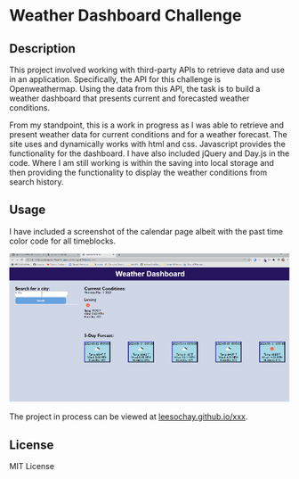 # Weather Dashboard Challenge

## Description

This project involved working with third-party APIs to retrieve data and use in an application. Specifically, the API for this challenge is Openweathermap. Using the data from this API, the task is to build a weather
dashboard that presents current and forecasted weather conditions.

From my standpoint, this is a work in progress as I was able to retrieve and present weather data for current conditions and for a weather forecast. The site uses and dynamically works with html and css. Javascript
provides the functionality for the dashboard. I have also included jQuery and Day.js in the code. Where I am still working is within the saving into local storage and then providing the functionality to display the
weather conditions from search history.

## Usage

I have included a screenshot of the calendar page albeit with the past time color code for all timeblocks.

![Lee Sochay Weather Dashboard Challenge screenshot](assets/weather-dashboard-screenshot.png)

The project in process can be viewed at [leesochay.github.io/xxx](https://leesochay.github.io/weather-dashboard-challenge/).

## License

MIT License
